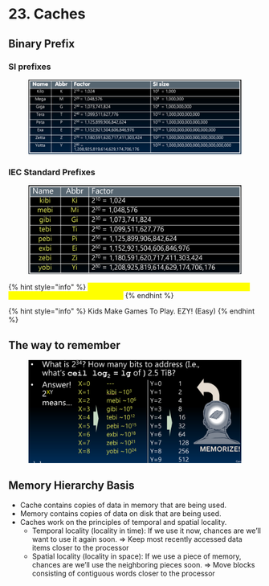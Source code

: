 # 23. Caches

## Binary Prefix

### SI prefixes

<figure><img src=".gitbook/assets/image (8) (1) (1) (1) (1) (1).png" alt=""><figcaption></figcaption></figure>

### IEC Standard Prefixes

<figure><img src=".gitbook/assets/image (1) (1) (1) (1) (1) (1) (1) (1) (1) (1) (1) (1) (1).png" alt=""><figcaption></figcaption></figure>

{% hint style="info" %}
<mark style="color:yellow;">Now SI prefixes only have their base-10 meaning and never have a base-2 meaning.</mark>
{% endhint %}

{% hint style="info" %}
Kids Make Games To Play. EZY! (Easy)
{% endhint %}

## The way to remember

<figure><img src=".gitbook/assets/image (2) (1) (1) (1) (1) (1) (1) (1) (1) (1) (1) (1).png" alt=""><figcaption></figcaption></figure>

## Memory Hierarchy Basis

* Cache contains copies of data in memory that are being used.&#x20;
* Memory contains copies of data on disk that are being used.&#x20;
* Caches work on the principles of temporal and spatial locality.&#x20;
  * Temporal locality (locality in time): If we use it now, chances are we’ll want to use it again soon. ⇒ Keep most recently accessed data items closer to the processor&#x20;
  * Spatial locality (locality in space): If we use a piece of memory, chances are we’ll use the neighboring pieces soon. ⇒ Move blocks consisting of contiguous words closer to the processor















